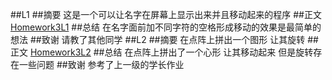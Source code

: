 ##L1
##摘要
这是一个可以让名字在屏幕上显示出来并且移动起来的程序
##正文
[Homework3L1](https://github.com/lipu02/computationalphysics_N2014301020076/blob/master/Homework3/Homework3L1.py)
##总结
在名字面前加不同字符的空格形成移动的效果是最简单的想法
##致谢
请教了其他同学
##L2
##摘要
在点阵上拼出一个图形 让其旋转
##正文
[Homework3L2](https://github.com/lipu02/computationalphysics_N2014301020076/blob/master/Homework3/Homework3L2.py)
##总结
在点阵上拼出了一个心形 让其移动起来 但是旋转存在一些问题
##致谢
参考了上一级的学长作业
